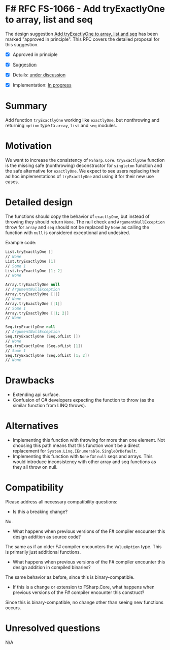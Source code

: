 # F# RFC FS-1066 - Add tryExactlyOne to array, list and seq

The design suggestion [Add tryExactlyOne to array, list and seq](https://github.com/fsharp/fslang-suggestions/issues/137) has been marked "approved in principle".
This RFC covers the detailed proposal for this suggestion.

* [x] Approved in principle
* [x] [Suggestion](https://github.com/fsharp/fslang-suggestions/issues/137)
* [x] Details: [under discussion](https://github.com/fsharp/fslang-design/issues/344)
* [x] Implementation: [In progress](https://github.com/dotnet/fsharp/pull/5804)


# Summary
[summary]: #summary

Add function `tryExactlyOne` working like `exactlyOne`, but nonthrowing and returning `option` type to `array`, `list` and `seq` modules.

# Motivation
[motivation]: #motivation

We want to increase the consistency of `FSharp.Core`. `tryExactlyOne` function is the missing safe (nonthrowing) deconstructor for `singleton` function and the safe alternative for `exactlyOne`. We expect to see users replacing their ad hoc implementations of `tryExactlyOne` and using it for their new use cases.

# Detailed design
[design]: #detailed-design

The functions should copy the behavior of `exactlyOne`, but instead of throwing they should return `None`. The null check and `ArgumentNullException` throw for `array` and `seq` should not be replaced by `None` as calling the function with `null` is considered exceptional and undesired. 

Example code:

```fsharp
List.tryExactlyOne []
// None
List.tryExactlyOne [1]
// Some 1
List.tryExactlyOne [1; 2]
// None

Array.tryExactlyOne null
// ArgumentNullException
Array.tryExactlyOne [||]
// None
Array.tryExactlyOne [|1|]
// Some 1
Array.tryExactlyOne [|1; 2|]
// None

Seq.tryExactlyOne null
// ArgumentNullException
Seq.tryExactlyOne (Seq.ofList [])
// None
Seq.tryExactlyOne (Seq.ofList [1])
// Some 1
Seq.tryExactlyOne (Seq.ofList [1; 2])
// None
```

# Drawbacks
[drawbacks]: #drawbacks

* Extending api surface.
* Confusion of C# developers expecting the function to throw (as the similar function from LINQ throws).

# Alternatives
[alternatives]: #alternatives

* Implementing this function with throwing for more than one element. Not choosing this path means that this function won't be a direct replacement for `System.Linq.IEnumerable.SingleOrDefault`.
* Implementing this function with `None` for `null` seqs and arrays. This would introduce inconsistency with other array and seq functions as they all throw on null.

# Compatibility
[compatibility]: #compatibility

Please address all necessary compatibility questions:
* Is this a breaking change?

No.

* What happens when previous versions of the F# compiler encounter this design addition as source code?

The same as if an older F# compiler encounters the `ValueOption` type. This is primarily just additional functions.

* What happens when previous versions of the F# compiler encounter this design addition in compiled binaries?

The same behavior as before, since this is binary-compatible.

* If this is a change or extension to FSharp.Core, what happens when previous versions of the F# compiler encounter this construct?

Since this is binary-compatible, no change other than seeing new functions occurs.


# Unresolved questions
[unresolved]: #unresolved-questions

N/A


